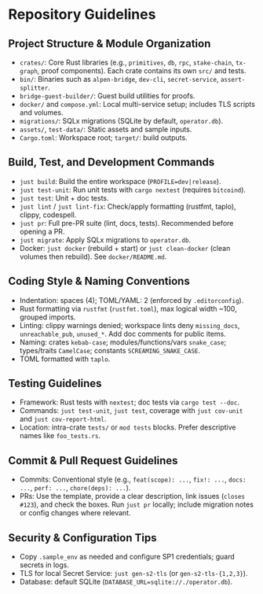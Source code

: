 # Repository Guidelines

## Project Structure & Module Organization
- `crates/`: Core Rust libraries (e.g., `primitives`, `db`, `rpc`, `stake-chain`, `tx-graph`, proof components). Each crate contains its own `src/` and tests.
- `bin/`: Binaries such as `alpen-bridge`, `dev-cli`, `secret-service`, `assert-splitter`.
- `bridge-guest-builder/`: Guest build utilities for proofs.
- `docker/` and `compose.yml`: Local multi-service setup; includes TLS scripts and volumes.
- `migrations/`: SQLx migrations (SQLite by default, `operator.db`).
- `assets/`, `test-data/`: Static assets and sample inputs.
- `Cargo.toml`: Workspace root; `target/`: build outputs.

## Build, Test, and Development Commands
- `just build`: Build the entire workspace (`PROFILE=dev|release`).
- `just test-unit`: Run unit tests with `cargo nextest` (requires `bitcoind`).
- `just test`: Unit + doc tests.
- `just lint` / `just lint-fix`: Check/apply formatting (rustfmt, taplo), clippy, codespell.
- `just pr`: Full pre-PR suite (lint, docs, tests). Recommended before opening a PR.
- `just migrate`: Apply SQLx migrations to `operator.db`.
- Docker: `just docker` (rebuild + start) or `just clean-docker` (clean volumes then rebuild). See `docker/README.md`.

## Coding Style & Naming Conventions
- Indentation: spaces (4); TOML/YAML: 2 (enforced by `.editorconfig`).
- Rust formatting via `rustfmt` (`rustfmt.toml`), max logical width ~100, grouped imports.
- Linting: clippy warnings denied; workspace lints deny `missing_docs`, `unreachable_pub`, `unused_*`. Add doc comments for public items.
- Naming: crates `kebab-case`; modules/functions/vars `snake_case`; types/traits `CamelCase`; constants `SCREAMING_SNAKE_CASE`.
- TOML formatted with `taplo`.

## Testing Guidelines
- Framework: Rust tests with `nextest`; doc tests via `cargo test --doc`.
- Commands: `just test-unit`, `just test`, coverage with `just cov-unit` and `just cov-report-html`.
- Location: intra-crate `tests/` or `mod tests` blocks. Prefer descriptive names like `foo_tests.rs`.

## Commit & Pull Request Guidelines
- Commits: Conventional style (e.g., `feat(scope): ...`, `fix!: ...`, `docs: ...`, `perf: ...`, `chore(deps): ...`).
- PRs: Use the template, provide a clear description, link issues (`closes #123`), and check the boxes. Run `just pr` locally; include migration notes or config changes where relevant.

## Security & Configuration Tips
- Copy `.sample_env` as needed and configure SP1 credentials; guard secrets in logs.
- TLS for local Secret Service: `just gen-s2-tls` (or `gen-s2-tls-{1,2,3}`).
- Database: default SQLite (`DATABASE_URL=sqlite://./operator.db`).
